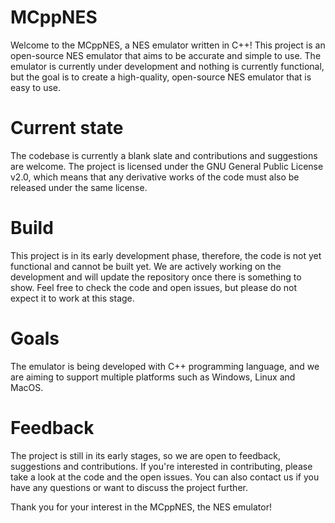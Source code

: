 # MCppNES

Welcome to the MCppNES, a NES emulator written in C++! This project is an open-source NES emulator that aims to be accurate and simple to use. The emulator is currently under development and nothing is currently functional, but the goal is to create a high-quality, open-source NES emulator that is easy to use.

# Current state

The codebase is currently a blank slate and contributions and suggestions are welcome. The project is licensed under the GNU General Public License v2.0, which means that any derivative works of the code must also be released under the same license.

# Build

This project is in its early development phase, therefore, the code is not yet functional and cannot be built yet. We are actively working on the development and will update the repository once there is something to show. Feel free to check the code and open issues, but please do not expect it to work at this stage.

# Goals
The emulator is being developed with C++ programming language, and we are aiming to support multiple platforms such as Windows, Linux and MacOS.

# Feedback

The project is still in its early stages, so we are open to feedback, suggestions and contributions. If you're interested in contributing, please take a look at the code and the open issues. You can also contact us if you have any questions or want to discuss the project further.

Thank you for your interest in the MCppNES, the NES emulator!
